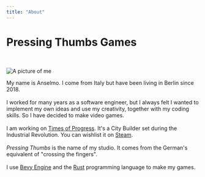 ```yaml
---
title: "About"
---
```


# Pressing Thumbs Games

<br>

![A picture of me](./photo.png)

My name is Anselmo. I come from Italy but have been living in Berlin since 2018.
<br>
<br>
I worked for many years as a software engineer, but I always felt I wanted to implement my own ideas
and use my creativity, together with my coding skills. So I have decided to make video games.
<br>
<br>
I am working on [Times of Progress](/times-of-progress). It's a City Builder set during the Industrial Revolution.
You can wishlist it on [Steam](https://store.steampowered.com/app/2628450/Times_of_Progress/).
<br>
<br>
_Pressing Thumbs_ is the name of my studio. It comes from the German's equivalent of "crossing the fingers".
<br>
<br>
I use [Bevy Engine](https://bevyengine.org) and the [Rust](https://rust-lang.org) programming language to make my games.
